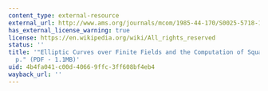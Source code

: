 ```yaml
---
content_type: external-resource
external_url: http://www.ams.org/journals/mcom/1985-44-170/S0025-5718-1985-0777280-6/S0025-5718-1985-0777280-6.pdf
has_external_license_warning: true
license: https://en.wikipedia.org/wiki/All_rights_reserved
status: ''
title: '"Elliptic Curves over Finite Fields and the Computation of Square Roots mod
  p." (PDF - 1.1MB)'
uid: 4b4fa041-c00d-4066-9ffc-3ff608bf4eb4
wayback_url: ''
---
```

